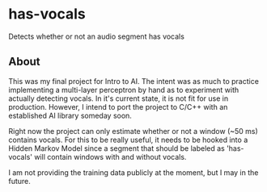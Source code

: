 has-vocals
==========

Detects whether or not an audio segment has vocals

About
-----
This was my final project for Intro to AI. 
The intent was as much to practice implementing a multi-layer perceptron
by hand as to experiment with actually detecting vocals.
In it's current state, it is not fit for use in production. 
However, I intend to port the project to C/C++ with an established AI library 
someday soon.

Right now the project can only estimate whether or not a window (~50 ms) contains vocals.
For this to be really useful, it needs to be hooked into a Hidden Markov Model since
a segment that should be labeled as 'has-vocals' will contain windows with and without vocals.

I am not providing the training data publicly at the moment, but I may in the future.
